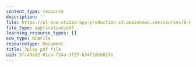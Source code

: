 ```yaml
---
content_type: resource
description: ''
file: https://ol-ocw-studio-app-production.s3.amazonaws.com/courses/8-01sc-classical-mechanics-fall-2016/5fc49ed201caf24a3f27b34f2de6017e_QmCQUBSsKwQ.pdf
file_type: application/pdf
learning_resource_types: []
ocw_type: OCWFile
resourcetype: Document
title: 3play pdf file
uid: 5fc49ed2-01ca-f24a-3f27-b34f2de6017e
---
```

